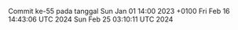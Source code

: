 Commit ke-55 pada tanggal Sun Jan 01 14:00 2023 +0100
Fri Feb 16 14:43:06 UTC 2024
Sun Feb 25 03:10:11 UTC 2024
